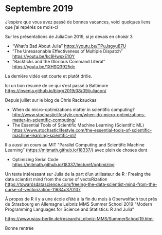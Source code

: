 # Septembre 2019

J’espère que vous avez passé de bonnes vacances, voici quelques liens que j’ai 
repérés ce mois-ci

Sur les présentations de JuliaCon 2019, si je devais en choisir 3
- “What's Bad About Julia” https://youtu.be/TPuJsgyu87U
- “The Unreasonable Effectiveness of Multiple Dispatch” https://youtu.be/kc9HwsxE1OY
- “Backticks and the Glorious Command Literal” https://youtu.be/1XHSQ3925dc 

La dernière vidéo est courte et plutôt drôle.

Ici  un bon résumé de ce qui s’est passé à Baltimore
https://invenia.github.io/blog/2019/08/09/juliacon/

Depuis juillet sur le blog de Chris Rackauckas 

- When do micro-optimizations matter in scientific computing? http://www.stochasticlifestyle.com/when-do-micro-optimizations-matter-in-scientific-computing/
- The Essential Tools of Scientific Machine Learning (Scientific ML) https://www.stochasticlifestyle.com/the-essential-tools-of-scientific-machine-learning-scientific-ml/

Il a aussi un cours au MIT  "Parallel Computing and Scientific Machine Learning” (https://mitmath.github.io/18337/)
avec plein de choses  dont
-  Optimizing Serial Code https://mitmath.github.io/18337/lecture1/optimizing

Un texte intéressant sur Julia de la part d’un utilisateur de R : Freeing the data scientist mind from the curse of vectoRization 
https://towardsdatascience.com/freeing-the-data-scientist-mind-from-the-curse-of-vectorization-11634c370107

À propos de R il y a une école d’été à la fin du mois à  Oberwolfach tout près de Strasbourg en Allemagne
Leibniz MMS Summer School 2019 "Modern Programming Languages for Science and Statistics: R and Julia”

https://www.wias-berlin.de/research/Leibniz-MMS/SummerSchool19.html

Bonne rentrée
